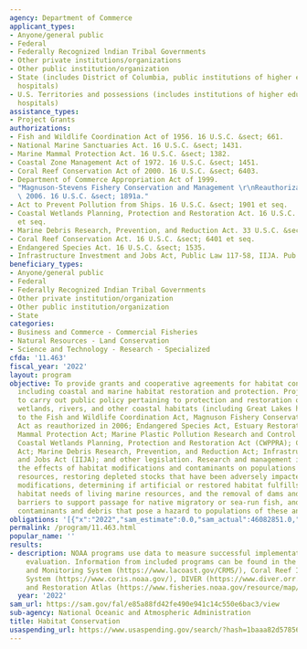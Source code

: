 ```yaml
---
agency: Department of Commerce
applicant_types:
- Anyone/general public
- Federal
- Federally Recognized lndian Tribal Governments
- Other private institutions/organizations
- Other public institution/organization
- State (includes District of Columbia, public institutions of higher education and
  hospitals)
- U.S. Territories and possessions (includes institutions of higher education and
  hospitals)
assistance_types:
- Project Grants
authorizations:
- Fish and Wildlife Coordination Act of 1956. 16 U.S.C. &sect; 661.
- National Marine Sanctuaries Act. 16 U.S.C. &sect; 1431.
- Marine Mammal Protection Act. 16 U.S.C. &sect; 1382.
- Coastal Zone Management Act of 1972. 16 U.S.C. &sect; 1451.
- Coral Reef Conservation Act of 2000. 16 U.S.C. &sect; 6403.
- Department of Commerce Appropriation Act of 1999.
- "Magnuson-Stevens Fishery Conservation and Management \r\nReauthorization Act of\
  \ 2006. 16 U.S.C. &sect; 1891a."
- Act to Prevent Pollution from Ships. 16 U.S.C. &sect; 1901 et seq.
- Coastal Wetlands Planning, Protection and Restoration Act. 16 U.S.C. &sect; 3951
  et seq.
- Marine Debris Research, Prevention, and Reduction Act. 33 U.S.C. &sect; 1951.
- Coral Reef Conservation Act. 16 U.S.C. &sect; 6401 et seq.
- Endangered Species Act. 16 U.S.C. &sect; 1535.
- Infrastructure Investment and Jobs Act, Public Law 117-58, IIJA. Pub. L. 117, 58.
beneficiary_types:
- Anyone/general public
- Federal
- Federally Recognized Indian Tribal Governments
- Other private institution/organization
- Other public institution/organization
- State
categories:
- Business and Commerce - Commercial Fisheries
- Natural Resources - Land Conservation
- Science and Technology - Research - Specialized
cfda: '11.463'
fiscal_year: '2022'
layout: program
objective: To provide grants and cooperative agreements for habitat conservation activities
  including coastal and marine habitat restoration and protection. Projects are funded
  to carry out public policy pertaining to protection and restoration of the Nation's
  wetlands, rivers, and other coastal habitats (including Great Lakes habitats), pursuant
  to the Fish and Wildlife Coordination Act, Magnuson Fishery Conservation and Management
  Act as reauthorized in 2006; Endangered Species Act, Estuary Restoration Act; Marine
  Mammal Protection Act; Marine Plastic Pollution Research and Control Act of 1987;
  Coastal Wetlands Planning, Protection and Restoration Act (CWPPRA); Coral Reef Conservation
  Act; Marine Debris Research, Prevention, and Reduction Act; Infrastructure Investment
  and Jobs Act (IIJA); and other legislation. Research and management includes determining
  the effects of habitat modifications and contaminants on populations of living marine
  resources, restoring depleted stocks that have been adversely impacted by habitat
  modifications, determining if artificial or restored habitat fulfills essential
  habitat needs of living marine resources, and the removal of dams and other in-stream
  barriers to support passage for native migratory or sea-run fish, and quantifying
  contaminants and debris that pose a hazard to populations of these animals.
obligations: '[{"x":"2022","sam_estimate":0.0,"sam_actual":46082851.0,"usa_spending_actual":42586592.71},{"x":"2023","sam_estimate":410722026.0,"sam_actual":0.0,"usa_spending_actual":367158388.35},{"x":"2024","sam_estimate":410722026.0,"sam_actual":0.0,"usa_spending_actual":0.0}]'
permalink: /program/11.463.html
popular_name: ''
results:
- description: NOAA programs use data to measure successful implementation and support
    evaluation. Information from included programs can be found in the Coastwide Reference
    and Monitoring System (https://www.lacoast.gov/CRMS/), Coral Reef Information
    System (https://www.coris.noaa.gov/), DIVER (https://www.diver.orr.noaa.gov/deepwater-horizon-nrda-data),
    and Restoration Atlas (https://www.fisheries.noaa.gov/resource/map/restoration-atlas).
  year: '2022'
sam_url: https://sam.gov/fal/e85a88fd42fe490e941c14c550e6bac3/view
sub-agency: National Oceanic and Atmospheric Administration
title: Habitat Conservation
usaspending_url: https://www.usaspending.gov/search/?hash=1baaa82d578563b91a11613e0a3a4b4e
---
```


